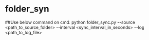 # folder_syn
##Use below command on cmd:
python folder_sync.py --source <path_to_source_folder> --interval <sync_interval_in_seconds> --log <path_to_log_file>
